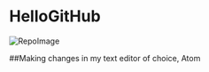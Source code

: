 # HelloGitHub
![RepoImage](https://i.imgur.com/p8VBiT7.png)  

##Making changes in my text editor of choice, Atom
